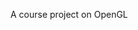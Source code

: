 <!--
# CSCI3260_final_project

Add the object file (.obj) to `./CSCI3260_final_project/resourse/object` from blackboard by yourself


*** Terrance ***
(T) 7. Correct viewpoint 8% 
- Complete!
(T) 10. Use keyboard to control the translations of the spacecraft 8% 
- Complete!
(T) 5. Render an asteroid ring cloud 10%
- Complete!
(T) 9. Use mouse to control the self-rotation of the spacecraft 8% 
- Complete!
(T) 6. The rotation of the rocks 8% 
- Not Yet

*** Kit ***
(K) 1. Render one planet, one spacecraft and at least one space vehicles 10%
- Almost done
(K) 8. Normal mapping for the planet 8%
- Not Yet
(K) 4. Basic light rendering 4%
- Not Yet
(K) 2. Self-rotation for the planet and the local space vehicle 8%
- Not Yet
(K) 3. Render a skybox 8%
- Not Yet


Bonus (20%)

1. Add another light source 5%

2. Additional meaningful objects. 10%

3. Interesting and creative interactions. 10%
-->

A course project on OpenGL
